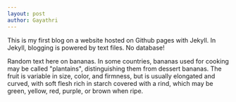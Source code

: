 ```yaml
---
layout: post
author: Gayathri
---
```


This is my first blog on a website hosted on Github pages with Jekyll. In Jekyll, blogging is powered by text files. No database!

Random text here on bananas. In some countries, bananas used for cooking may be called "plantains",
distinguishing them from dessert bananas. The fruit is variable in size, color,
and firmness, but is usually elongated and curved, with soft flesh rich in
starch covered with a rind, which may be green, yellow, red, purple, or brown
when ripe.
